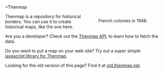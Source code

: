 =Thenmap

<figure style="float:right"><div class="worldmap"></div><figcaption>French colonies in 1948.</figcaption></figure>
Thenmap is a repository for historical borders. You can use it to create historical maps, like the one here.

Are you a developer? Check out the <span class="servicelink">[Thenmap API](//api.thenmap.net)<span>, to learn how to fetch the data.

Do you want to put a map on your web site? Try out a super simple <span class="servicelink">[javascript library for Thenmap](//github.com/rotsee/thenmap-js)<span>.

Looking for the old version of this page? Find it at <span class="servicelink">[old.thenmap.net](//old.thenmap.net)<span>.